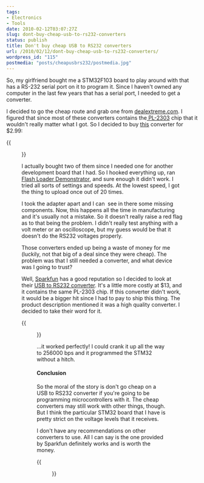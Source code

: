 ```yaml
---
tags:
- Electronics
- Tools
date: 2010-02-12T03:07:27Z
slug: dont-buy-cheap-usb-to-rs232-converters
status: publish
title: Don't buy cheap USB to RS232 converters
url: /2010/02/12/dont-buy-cheap-usb-to-rs232-converters/
wordpress_id: "115"
postmedia: "posts/cheapusbrs232/postmedia.jpg"
---
```


So, my girlfriend bought me a STM32F103 board to play around with that has a RS-232 serial port on it to program it. Since I haven't owned any computer in the last few years that has a serial port, I needed to get a converter.
<!--more-->

I decided to go the cheap route and grab one from [dealextreme.com](http://www.dealextreme.com/). I figured that since most of these converters contains the[ PL-2303](http://www.prolific.com.tw/eng/Products.asp?ID=59) chip that it wouldn't really matter what I got. So I decided to buy [this](http://www.dealextreme.com/details.dx/sku.24512) converter for $2.99:

{{<figure src="http://farm3.static.flickr.com/2711/4350174817_d0137a5572_o.jpg" title="Bad converter" size="1024x884" link="http://farm3.static.flickr.com/2711/4350174817_d0137a5572_o.jpg">}}

I actually bought two of them since I needed one for another development board that I had. So I hooked everything up, ran [Flash Loader Demonstrator](http://www.st.com/mcu/familiesdocs-110.html), and sure enough it didn't work. I tried all sorts of settings and speeds. At the lowest speed, I got the thing to upload once out of 20 times.

I took the adapter apart and I can  see in there some missing components. Now, this happens all the time in manufacturing and it's usually not a mistake. So it doesn't really raise a red flag as to that being the problem. I didn't really test anything with a volt meter or an oscilloscope, but my guess would be that it doesn't do the RS232 voltages properly.

Those converters ended up being a waste of money for me (luckily, not that big of a deal since they were cheap). The problem was that I still needed a converter, and what device was I going to trust?

Well, [Sparkfun](http://www.sparkfun.com/) has a good reputation so I decided to look at their [USB to RS232 converter](http://www.sparkfun.com/commerce/product_info.php?products_id=8580). It's a little more costly at $13, and it contains the same PL-2303 chip. If this converter didn't work, it would be a bigger hit since I had to pay to ship this thing. The product description mentioned it was a high quality converter. I decided to take their word for it.

{{<figure src="http://farm3.static.flickr.com/2718/4350921018_8b1b8aed24_o.jpg" title="Good converter" size="1024x839" link="http://farm3.static.flickr.com/2718/4350921018_8b1b8aed24_o.jpg">}}

...it worked perfectly! I could crank it up all the way to 256000 bps and it programmed the STM32 without a hitch.


#### Conclusion


So the moral of the story is don't go cheap on a USB to RS232 converter if you're going to be programming microcontrollers with it. The cheap converters may still work with other things, though. But I think the particular STM32 board that I have is pretty strict on the voltage levels that it receives.

I don't have any recommendations on other converters to use. All I can say is the one provided by Sparkfun definitely works and is worth the money.

{{<figure src="http://farm5.static.flickr.com/4040/4350236425_fd92055425_o.jpg" title="STM32F103" size="1024x824" link="http://farm5.static.flickr.com/4040/4350236425_fd92055425_o.jpg">}}
